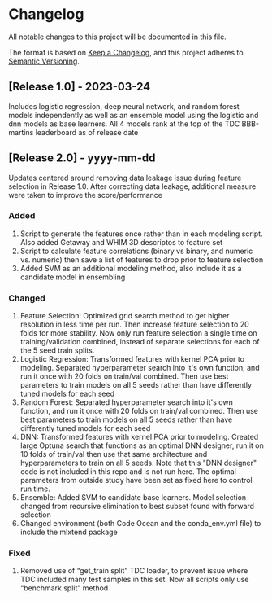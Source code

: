 # Changelog
All notable changes to this project will be documented in this file.

The format is based on [Keep a Changelog](https://keepachangelog.com/en/1.0.0/),
and this project adheres to [Semantic Versioning](https://semver.org/spec/v2.0.0.html).

## [Release 1.0] - 2023-03-24

Includes logistic regression, deep neural network, and random forest models independently as well as an ensemble model using the logistic and dnn models as base learners. All 4 models rank at the top of the TDC BBB-martins leaderboard as of release date

## [Release 2.0] - yyyy-mm-dd

Updates centered around removing data leakage issue during feature selection in Release 1.0. After correcting data leakage, additional measure were taken to improve the score/performance

### Added 

1. Script to generate the features once rather than in each modeling script. Also added Getaway and WHIM 3D descriptos to feature set
2. Script to calculate feature correlations (binary vs binary, and numeric vs. numeric) then save a list of features to drop prior to feature selection
3. Added SVM as an additional modeling method, also include it as a candidate model in ensembling

### Changed

1. Feature Selection: Optimized grid search method to get higher resolution in less time per run. Then increase feature selection to 20 folds for more stability. Now only run feature selection a single time on training/validation combined, instead of separate selections for each of the 5 seed train splits. 
2. Logistic Regression: Transformed features with kernel PCA prior to modeling. Separated hyperparameter search into it's own function, and run it once with 20 folds on train/val combined. Then use best parameters to train models on all 5 seeds rather than have differently tuned models for each seed
3. Random Forest: Separated hyperparameter search into it's own function, and run it once with 20 folds on train/val combined. Then use best parameters to train models on all 5 seeds rather than have differently tuned models for each seed
4. DNN: Transformed features with kernel PCA prior to modeling. Created large Optuna search that functions as an optimal DNN designer, run it on 10 folds of train/val then use that same architecture and hyperparameters to train on all 5 seeds. Note that this "DNN designer" code is not included in this repo and is not run here. The optimal parameters from outside study have been set as fixed here to control run time.
5. Ensemble: Added SVM to candidate base learners. Model selection changed from recursive elimination to best subset found with forward selection
6. Changed environment (both Code Ocean and the conda_env.yml file) to include the mlxtend package

### Fixed

1. Removed use of “get_train split” TDC loader, to prevent issue where TDC included many test samples in this set. Now all scripts only use “benchmark split” method
